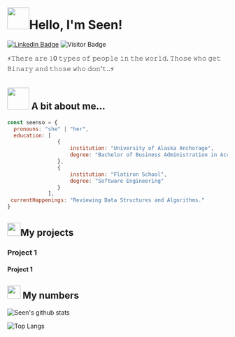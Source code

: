 <h1><img src="https://media.giphy.com/media/mGcNjsfWAjY5AEZNw6/giphy.gif" width="50">Hello, I'm Seen!</h1>

[![Linkedin Badge](https://img.shields.io/badge/-seenso-blue?style=flat-square&logo=Linkedin&logoColor=white&link=https://www.linkedin.com/in/seenso/)](https://www.linkedin.com/in/seenso/)
![Visitor Badge](https://visitor-badge.laobi.icu/badge?page_id=seenso.seenso)


<div>⚡𝚃𝚑𝚎𝚛𝚎 𝚊𝚛𝚎 𝟷0 𝚝𝚢𝚙𝚎𝚜 𝚘𝚏 𝚙𝚎𝚘𝚙𝚕𝚎 𝚒𝚗 𝚝𝚑𝚎 𝚠𝚘𝚛𝚕𝚍. 𝚃𝚑𝚘𝚜𝚎 𝚠𝚑𝚘 𝚐𝚎𝚝 𝙱𝚒𝚗𝚊𝚛𝚢 𝚊𝚗𝚍 𝚝𝚑𝚘𝚜𝚎 𝚠𝚑𝚘 𝚍𝚘𝚗'𝚝..⚡</div>

<h2><img src="https://media.giphy.com/media/VgCDAzcKvsR6OM0uWg/giphy.gif" width="50"> A bit about me...</h2>

```javascript
const seenso = {
  pronouns: "she" | "her",
  education: [
                {
                    institution: "University of Alaska Anchorage",
                    degree: "Bachelor of Business Administration in Accounting and Management Information System"
                },
                {
                    institution: "Flatiron School",
                    degree: "Software Engineering"
                }
             ],
 currentHappenings: "Reviewing Data Structures and Algorithms."
}
```

<h2><img src="https://media3.giphy.com/media/cXRew6iGi0cLZSl76j/giphy.gif?cid=790b7611hezndqwygecloy9xl4xxoygayg71ky4uagv2v7h1&rid=giphy.gif&ct=s" width="30"/>My projects</h2>
  <h3>Project 1</h3>
  <h4>Project 1</h4>


<h2><img src="https://media.giphy.com/media/WUlplcMpOCEmTGBtBW/giphy.gif" width="30"> My numbers</h2>

<!-- ![Metrics](https://metrics.lecoq.io/seenso?template=classic&config.timezone=America%2FAnchorage) -->

![Seen's github stats](https://github-readme-stats.vercel.app/api?username=seenso&show_icons=true&hide=[%22issues%22])

![Top Langs](https://github-readme-stats.vercel.app/api/top-langs/?username=seenso&hide=TeX&layout=compact)












<!--
**seenso/seenso** is a ✨ _special_ ✨ repository because its `README.md` (this file) appears on your GitHub profile.

Here are some ideas to get you started:

- 🔭 I’m currently working on ...
- 🌱 I’m currently learning ...
- 👯 I’m looking to collaborate on ...
- 🤔 I’m looking for help with ...
- 💬 Ask me about ...
- 📫 How to reach me: ...
- 😄 Pronouns: ...
- ⚡ Fun fact: ...
-->
